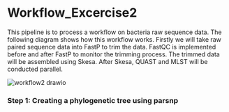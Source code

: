 # Workflow_Excercise2
This pipeline is to process a workflow on bacteria raw sequence data. The following diagram shows how this workflow works. Firstly we will take raw paired sequence data into FastP to trim the data. FastQC is implemented before and after FastP to monitor the trimming process. The trimmed data will be assembled using Skesa. 
After Skesa, QUAST and MLST will be conducted parallel. 

![workflow2 drawio](https://github.com/BoxuanBobLi/Workflow_Excercise2/assets/144747075/7e02fb02-c276-4e8a-b2ff-7ada6fb228e2)

### Step 1: Creating a phylogenetic tree using parsnp

